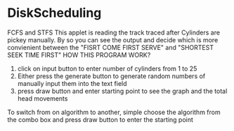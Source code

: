 # DiskScheduling
FCFS and STFS 
This applet is reading the track traced after Cylinders are pickey manually. By so you can see the output and decide
which is more convienient between the "FISRT COME FIRST SERVE" and "SHORTEST SEEK TIME FIRST"
HOW THIS PROGRAM WORK?

1. click on input button to enter number of cylinders from 1 to 25
2. Either press the generate button to generate random numbers of manually input them into the text field
3. press draw button and enter starting point to see the graph and the total head movements

To switch from on algorithm to another, simple choose the algorithm from the combo box and press draw button to enter the starting point
